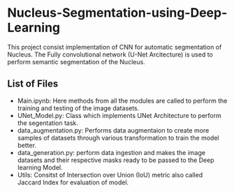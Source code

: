 # Nucleus-Segmentation-using-Deep-Learning

This project consist implementation of CNN for automatic segmentation of Nucleus. The Fully convolutional network (U-Net Arcitecture) is used to perform semantic segmentation of the Nucleus.

List of Files
--------------
* Main.ipynb: Here methods from all the modules are called to perform the training and testing of the image datasets.
* UNet_Model.py: Class which implements UNet Architecture to perform the segentation task.
* data_augmentation.py: Performs data augmentaion to create more samples of datasets through various transformation to train the model better.
* data_generation.py: perform data ingestion and makes the image datasets and their respective masks ready to be passed to the Deep learning Model.
* Utils: Consitst of Intersection over Union (IoU) metric also called Jaccard Index for evaluation of model.


